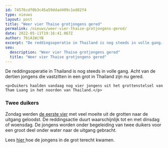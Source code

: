 ```yaml
---
id: 74576cdf0b3c45a59ddad409c1ed82f4
type: nieuws
layout: post
title: "Weer vier Thaise grotjongens gered"
permalink: /nieuws/weer-vier-thaise-grotjongens-gered/
date: 2022-05-11T19:16:41.067Z
author: 7biA1WiYB
excerpt: "De reddingsoperatie in Thailand is nog steeds in volle gang. Acht van de dertien jongens die vastzitten in een grot in Thailand zijn nu gered.  "
seo:
  description: "Weer vier Thaise grotjongens gered"
  title: "Weer vier Thaise grotjongens gered"
---
```

De reddingsoperatie in Thailand is nog steeds in volle gang. Acht van de dertien jongens die vastzitten in een grot in Thailand zijn nu gered.  

    <p>Duikers haalden vandaag nog vier jongens uit het grottenstelsel van Tham Luang in het noorden van Thailand.</p>
<h3>Twee duikers</h3>
<p>Zondag werden <a href="https://7dagen.netlify.app/nieuws/vier-thaise-grotjongens-gered">de eerste vier</a> met veel moeite uit de grotten naar de uitgang geloodst. De reddingsactie duurt waarschijnlijk tot en met dinsdag of woensdag. De jongens worden onder begeleiding van twee duikers voor een groot deel onder water naar de uitgang gebracht.</p>
<p>Lees <a href="https://7dagen.netlify.app/nieuws/thais-jeugdteam-vermist-grot">hier </a>hoe de jongens in de grot terecht kwamen.</p>  
